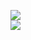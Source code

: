 [![](https://img.shields.io/badge/Made%20With-Github%20Spray-lightgrey.svg?style=for-the-badge&logo=github)](https://github.com/Annihil/github-spray#2349)  
[![](https://i.imgur.com/2DrTn0Z.gif)](https://github.com/Annihil/github-spray)